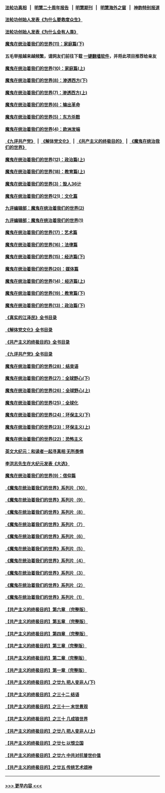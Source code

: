 #### [法轮功真相](https://github.com/gfw-breaker/truth/blob/master/README.md?t=0) &nbsp;&nbsp;|&nbsp;&nbsp; [明慧二十周年报告](https://github.com/gfw-breaker/mh-reports/blob/master/README.md?t=0) &nbsp;&nbsp;|&nbsp;&nbsp;[明慧期刊](https://github.com/gfw-breaker/mh-qikan) &nbsp;&nbsp;|&nbsp;&nbsp; [明慧海外之窗](https://github.com/gfw-breaker/mh-news/blob/master/README.md?t=0) &nbsp;&nbsp;|&nbsp;&nbsp; [神韵特别报道](https://github.com/gfw-breaker/mh-news/blob/master/shenyun.md?t=0)
#### [法轮功创始人发表《为什么要救度众生》](../pages/nsc422/n13975246.md?t=04281243) 
#### [法轮功创始人发表《为什么会有人类》](../pages/nsc422/n13912117.md?t=04281243) 
#### [魔鬼在统治着我们的世界(11)：家庭篇(下)](../pages/nsc422/n10440961.md?t=04281243) 
#### 五毛举报越来越频繁，请网友们前往下载 [一键翻墙软件](https://github.com/gfw-breaker/ssr-accounts)，并将此项目推荐给亲友
#### [魔鬼在统治着我们的世界(10)：家庭篇(上)](../pages/nsc422/n10435448.md?t=04281243) 
#### [魔鬼在统治着我们的世界(8)：渗透西方(下)](../pages/nsc422/n10429603.md?t=04281243) 
#### [魔鬼在统治着我们的世界(7)：渗透西方(上)](../pages/nsc422/n10426013.md?t=04281243) 
#### [魔鬼在统治着我们的世界(6)：输出革命](../pages/nsc422/n10421536.md?t=04281243) 
#### [魔鬼在统治着我们的世界(5)：东方杀戮](../pages/nsc422/n10417707.md?t=04281243) 
#### [魔鬼在统治着我们的世界(4)：欧洲发端](../pages/nsc422/n10414890.md?t=04281243) 
#### [《九评共产党》](https://github.com/begood0513/9ping.md/blob/master/README.md) &nbsp;|&nbsp; [《解体党文化》](../../../../jtdwh.md/blob/master/README.md)  &nbsp;|&nbsp; [《共产主义的终极目的》](../../../../gczydzjmd.md/blob/master/README.md) &nbsp;|&nbsp; [《魔鬼在统治我们的世界》](../../../../mgztzwmdsj.md/blob/master/README.md) 
#### [魔鬼在统治着我们的世界(12)：政治篇(上)](../pages/nsc422/n10444576.md?t=04281243) 
#### [魔鬼在统治着我们的世界(18)：教育篇(上)](../pages/nsc422/n10526970.md?t=04281243) 
#### [魔鬼在统治着我们的世界(3)：毁人36计](../pages/nsc422/n10411583.md?t=04281243) 
#### [魔鬼在统治着我们的世界(21)：文化篇](../pages/nsc422/n10597706.md?t=04281243) 
#### [九评编辑部：魔鬼在统治着我们的世界(2)](../pages/nsc422/n10410036.md?t=04281243) 
#### [九评编辑部：魔鬼在统治着我们的世界(1)](../pages/nsc422/n10406825.md?t=04281243) 
#### [魔鬼在统治着我们的世界(17)：艺术篇](../pages/nsc422/n10499093.md?t=04281243) 
#### [魔鬼在统治着我们的世界(16)：法律篇](../pages/nsc422/n10485969.md?t=04281243) 
#### [魔鬼在统治着我们的世界(15)：经济篇(下)](../pages/nsc422/n10469975.md?t=04281243) 
#### [魔鬼在统治着我们的世界(20)：媒体篇](../pages/nsc422/n10586579.md?t=04281243) 
#### [魔鬼在统治着我们的世界(14)：经济篇(上)](../pages/nsc422/n10457370.md?t=04281243) 
#### [魔鬼在统治着我们的世界(19)：教育篇(下)](../pages/nsc422/n10564808.md?t=04281243) 
#### [魔鬼在统治着我们的世界(13)：政治篇(下)](../pages/nsc422/n10448270.md?t=04281243) 
#### [《真实的江泽民》全书目录](../pages/nsc422/n13721399.md?t=04281243) 
#### [《解体党文化》全书目录](../pages/nsc422/n13721157.md?t=04281243) 
#### [《共产主义的终极目的》全书目录](../pages/nsc422/n13721048.md?t=04281243) 
#### [《九评共产党》全书目录](../pages/nsc422/n13708085.md?t=04281243) 
#### [魔鬼在统治着我们的世界(28)：结束语](../pages/nsc422/n10936246.md?t=04281243) 
#### [魔鬼在统治着我们的世界(27)：全球野心(下)](../pages/nsc422/n10928319.md?t=04281243) 
#### [魔鬼在统治着我们的世界(26)：全球野心(上)](../pages/nsc422/n10900318.md?t=04281243) 
#### [魔鬼在统治着我们的世界(25)：全球化](../pages/nsc422/n10788205.md?t=04281243) 
#### [魔鬼在统治着我们的世界(24)：环保主义(下)](../pages/nsc422/n10695307.md?t=04281243) 
#### [魔鬼在统治着我们的世界(23)：环保主义(上)](../pages/nsc422/n10688613.md?t=04281243) 
#### [魔鬼在统治着我们的世界(22)：恐怖主义](../pages/nsc422/n10614727.md?t=04281243) 
#### [英文大纪元：和读者一起寻真相 无所畏惧](../pages/nsc422/n12542027.md?t=04281243) 
#### [李洪志先生在大纪元发表《大选》](../pages/nsc422/n12534746.md?t=04281243) 
#### [魔鬼在统治着我们的世界(9)：信仰篇](../pages/nsc422/n10432159.md?t=04281243) 
#### [《魔鬼在统治着我们的世界》系列片（10）](../pages/nsc422/n12292670.md?t=04281243) 
#### [《魔鬼在统治着我们的世界》系列片（9）](../pages/nsc422/n12290859.md?t=04281243) 
#### [《魔鬼在统治着我们的世界》系列片（8）](../pages/nsc422/n12287445.md?t=04281243) 
#### [《魔鬼在统治着我们的世界》系列片（7）](../pages/nsc422/n12283425.md?t=04281243) 
#### [《魔鬼在统治着我们的世界》系列片（6）](../pages/nsc422/n12282314.md?t=04281243) 
#### [《魔鬼在统治着我们的世界》系列片（5）](../pages/nsc422/n12281419.md?t=04281243) 
#### [《魔鬼在统治着我们的世界》系列片（4）](../pages/nsc422/n12274024.md?t=04281243) 
#### [《魔鬼在统治着我们的世界》系列片（3）](../pages/nsc422/n12271322.md?t=04281243) 
#### [《魔鬼在统治着我们的世界》系列片（2）](../pages/nsc422/n12269049.md?t=04281243) 
#### [《魔鬼在统治着我们的世界》系列片（1）](../pages/nsc422/n12267575.md?t=04281243) 
#### [【共产主义的终极目的】第六章 （完整版）](../pages/nsc422/n11428913.md?t=04281243) 
#### [【共产主义的终极目的】第五章 （完整版）](../pages/nsc422/n11428912.md?t=04281243) 
#### [【共产主义的终极目的】第四章 （完整版）](../pages/nsc422/n11428907.md?t=04281243) 
#### [【共产主义的终极目的】第三章（完整版）](../pages/nsc422/n11428848.md?t=04281243) 
#### [【共产主义的终极目的】第二章（完整版）](../pages/nsc422/n11428831.md?t=04281243) 
#### [【共产主义的终极目的】第一章（完整版）](../pages/nsc422/n11417651.md?t=04281243) 
#### [【共产主义的终极目的】之廿九 把人变非人(下)](../pages/nsc422/n11344140.md?t=04281243) 
#### [【共产主义的终极目的】之三十二 结语](../pages/nsc422/n11360535.md?t=04281243) 
#### [【共产主义的终极目的】之三十一 末世景观](../pages/nsc422/n11351129.md?t=04281243) 
#### [【共产主义的终极目的】之三十 几成狼世界](../pages/nsc422/n11348280.md?t=04281243) 
#### [【共产主义的终极目的】之廿八 把人变非人(上)](../pages/nsc422/n11340492.md?t=04281243) 
#### [【共产主义的终极目的】之廿七 以恨立国](../pages/nsc422/n11336944.md?t=04281243) 
#### [【共产主义的终极目的】之廿六 中共对抗普世价值](../pages/nsc422/n11324785.md?t=04281243) 
#### [【共产主义的终极目的】之廿五 传统艺术颂神](../pages/nsc422/n11296396.md?t=04281243) 

----
#### [ >>> 更早内容 <<< ](../indexes/nsc422-earlier.md)
